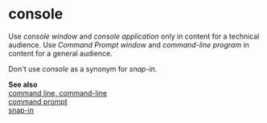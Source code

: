 # console

Use *console window* and *console application* only in content for a technical audience. Use *Command Prompt window* and *command-line program* in content for a general audience.

Don't use *console* as a synonym for *snap-in*.

**See also**   
[command line, command-line](~/a-z-word-list-term-collections/c/command-line.md)  
[command prompt](../c/command-prompt.md)  
[snap-in](~/a-z-word-list-term-collections/s/snap-in.md)
